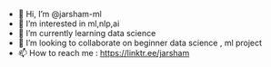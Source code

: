 - 👋 Hi, I’m @jarsham-ml
- 👀 I’m interested in ml,nlp,ai
- 🌱 I’m currently learning data science
- 💞️ I’m looking to collaborate on beginner data science , ml project
- 📫 How to reach me : https://linktr.ee/jarsham

<!---
jarsham-ml/jarsham-ml is a ✨ special ✨ repository because its `README.md` (this file) appears on your GitHub profile.
You can click the Preview link to take a look at your changes.
--->
